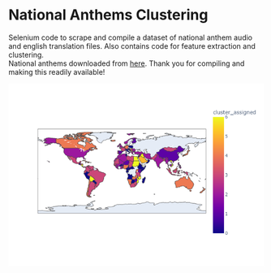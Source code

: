 # National Anthems Clustering
Selenium code to scrape and compile a dataset of national anthem audio and english translation files. Also contains code for feature extraction and clustering.<br>
National anthems downloaded from [here](https://nationalanthems.info/). Thank you for compiling and making this readily available!
<div align="center">
  <img src="https://github.com/Pratik-Sanghavi/National-Anthem/blob/main/k_means_clustering/artifacts/world_map_clustered.png">
</div>

